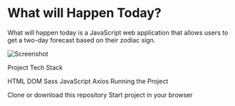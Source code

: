 # What will Happen Today?
What will happen today is a JavaScript web application that allows users to get a two-day forecast based on their zodiac sign. 

![Screenshot](screen-shot1.png)

Project Tech Stack

HTML
DOM
Sass
JavaScript
Axios
Running the Project

Clone or download this repository
Start project in your browser
